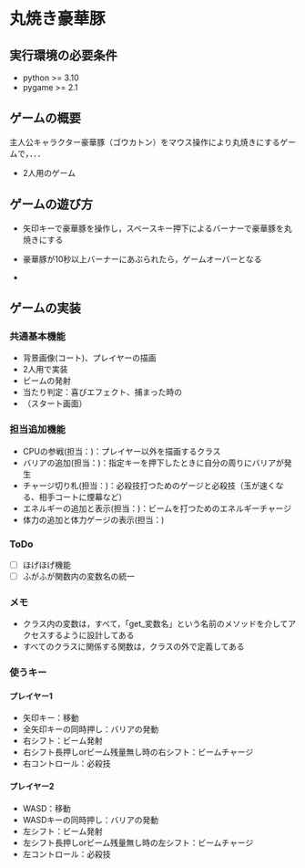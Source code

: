 # 丸焼き豪華豚

## 実行環境の必要条件
* python >= 3.10
* pygame >= 2.1

## ゲームの概要
主人公キャラクター豪華豚（ゴウカトン）をマウス操作により丸焼きにするゲームで，．．．

* 2人用のゲーム



## ゲームの遊び方
* 矢印キーで豪華豚を操作し，スペースキー押下によるバーナーで豪華豚を丸焼きにする
* 豪華豚が10秒以上バーナーにあぶられたら，ゲームオーバーとなる


* 

## ゲームの実装
### 共通基本機能
* 背景画像(コート)、プレイヤーの描画
* 2人用で実装
* ビームの発射
* 当たり判定：喜びエフェクト、捕まった時の
* （スタート画面）

### 担当追加機能
* CPUの参戦(担当：)：プレイヤー以外を描画するクラス
* バリアの追加(担当：)：指定キーを押下したときに自分の周りにバリアが発生
* チャージ切り札(担当：)：必殺技打つためのゲージと必殺技（玉が速くなる、相手コートに煙幕など）
* エネルギーの追加と表示(担当：)：ビームを打つためのエネルギーチャージ
* 体力の追加と体力ゲージの表示(担当：)

### ToDo
- [ ] ほげほげ機能
- [ ] ふがふが関数内の変数名の統一

### メモ
* クラス内の変数は，すべて，「get_変数名」という名前のメソッドを介してアクセスするように設計してある
* すべてのクラスに関係する関数は，クラスの外で定義してある


###  使うキー
####  プレイヤー1
* 矢印キー：移動
* 全矢印キーの同時押し：バリアの発動
* 右シフト：ビーム発射
* 右シフト長押しorビーム残量無し時の右シフト：ビームチャージ
* 右コントロール：必殺技


#### プレイヤー2
* WASD：移動
* WASDキーの同時押し：バリアの発動
* 左シフト：ビーム発射
* 左シフト長押しorビーム残量無し時の左シフト：ビームチャージ
* 左コントロール：必殺技
